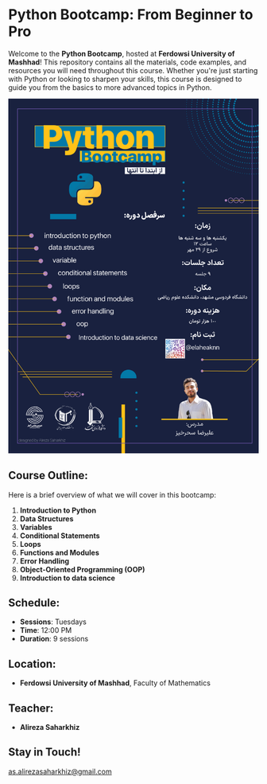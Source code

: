 
# Python Bootcamp: From Beginner to Pro 


Welcome to the **Python Bootcamp**, hosted at **Ferdowsi University of Mashhad**! This repository contains all the materials, code examples, and resources you will need throughout this course. Whether you're just starting with Python or looking to sharpen your skills, this course is designed to guide you from the basics to more advanced topics in Python.

![Workshop Poster](./Poster.png)

## Course Outline:

Here is a brief overview of what we will cover in this bootcamp:

1. **Introduction to Python**
2. **Data Structures** 
3. **Variables** 
4. **Conditional Statements** 
5. **Loops** 
6. **Functions and Modules** 
7. **Error Handling**
8. **Object-Oriented Programming (OOP)**
9. **Introduction to data science** 

## Schedule:

- **Sessions**: Tuesdays
- **Time**: 12:00 PM
- **Duration**: 9 sessions

## Location:

- **Ferdowsi University of Mashhad**, Faculty of Mathematics

## Teacher:

- **Alireza Saharkhiz**

## Stay in Touch!

as.alirezasaharkhiz@gmail.com
